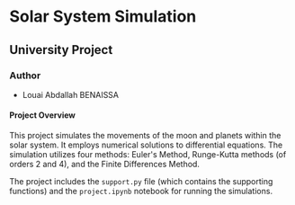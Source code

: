 # **Solar System Simulation**

## **University Project**

### Author
- Louai Abdallah BENAISSA

#### Project Overview
This project simulates the movements of the moon and planets within the solar system. It employs numerical solutions to differential equations. The simulation utilizes four methods: Euler's Method, Runge-Kutta methods (of orders 2 and 4), and the Finite Differences Method. 

The project includes the `support.py` file (which contains the supporting functions) and the `project.ipynb` notebook for running the simulations.
 
